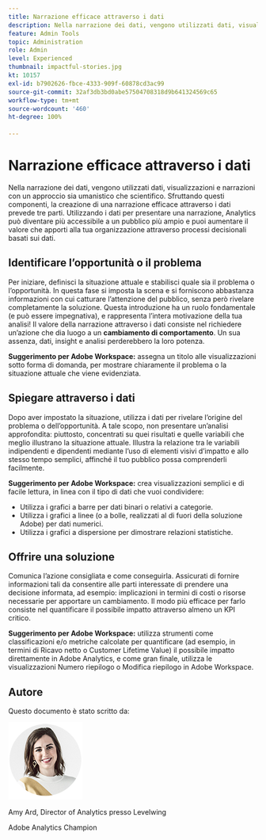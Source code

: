 ```yaml
---
title: Narrazione efficace attraverso i dati
description: Nella narrazione dei dati, vengono utilizzati dati, visualizzazioni e narrazioni con un approccio sia umanistico che scientifico.  Sfruttando questi componenti, la creazione di una narrazione efficace attraverso i dati prevede tre parti. Utilizzando i dati per presentare una narrazione, Analytics può diventare più accessibile a un pubblico più ampio e puoi aumentare il valore che apporti alla tua organizzazione attraverso processi decisionali basati sui dati.
feature: Admin Tools
topic: Administration
role: Admin
level: Experienced
thumbnail: impactful-stories.jpg
kt: 10157
exl-id: b7902626-fbce-4333-909f-60878cd3ac99
source-git-commit: 32af3db3bd0abe57504708318d9b641324569c65
workflow-type: tm+mt
source-wordcount: '460'
ht-degree: 100%

---
```


# Narrazione efficace attraverso i dati

Nella narrazione dei dati, vengono utilizzati dati, visualizzazioni e narrazioni con un approccio sia umanistico che scientifico.  Sfruttando questi componenti, la creazione di una narrazione efficace attraverso i dati prevede tre parti. Utilizzando i dati per presentare una narrazione, Analytics può diventare più accessibile a un pubblico più ampio e puoi aumentare il valore che apporti alla tua organizzazione attraverso processi decisionali basati sui dati.

## Identificare l’opportunità o il problema

Per iniziare, definisci la situazione attuale e stabilisci quale sia il problema o l’opportunità. In questa fase si imposta la scena e si forniscono abbastanza informazioni con cui catturare l’attenzione del pubblico, senza però rivelare completamente la soluzione. Questa introduzione ha un ruolo fondamentale (e può essere impegnativa), e rappresenta l’intera motivazione della tua analisi!  Il valore della narrazione attraverso i dati consiste nel richiedere un’azione che dia luogo a un **cambiamento di comportamento**. Un sua assenza, dati, insight e analisi perderebbero la loro potenza.

**Suggerimento per Adobe Workspace:** assegna un titolo alle visualizzazioni sotto forma di domanda, per mostrare chiaramente il problema o la situazione attuale che viene evidenziata.

## Spiegare attraverso i dati

Dopo aver impostato la situazione, utilizza i dati per rivelare l’origine del problema o dell’opportunità. A tale scopo, non presentare un’analisi approfondita: piuttosto, concentrati su quei risultati e quelle variabili che meglio illustrano la situazione attuale.  Illustra la relazione tra le variabili indipendenti e dipendenti mediante l’uso di elementi visivi d’impatto e allo stesso tempo semplici, affinché il tuo pubblico possa comprenderli facilmente.

**Suggerimento per Adobe Workspace:** crea visualizzazioni semplici e di facile lettura, in linea con il tipo di dati che vuoi condividere:

* Utilizza i grafici a barre per dati binari o relativi a categorie.
* Utilizza i grafici a linee (o a bolle, realizzati al di fuori della soluzione Adobe) per dati numerici.
* Utilizza i grafici a dispersione per dimostrare relazioni statistiche.

## Offrire una soluzione

Comunica l’azione consigliata e come conseguirla.  Assicurati di fornire informazioni tali da consentire alle parti interessate di prendere una decisione informata, ad esempio: implicazioni in termini di costi o risorse necessarie per apportare un cambiamento. Il modo più efficace per farlo consiste nel quantificare il possibile impatto attraverso almeno un KPI critico.

**Suggerimento per Adobe Workspace:** utilizza strumenti come classificazioni e/o metriche calcolate per quantificare (ad esempio, in termini di Ricavo netto o Customer Lifetime Value) il possibile impatto direttamente in Adobe Analytics, e come gran finale, utilizza le visualizzazioni Numero riepilogo o Modifica riepilogo in Adobe Workspace.

## Autore

Questo documento è stato scritto da:

![Amy Ard](assets/amy-ard-headshot-small.png)

Amy Ard, Director of Analytics presso Levelwing

Adobe Analytics Champion
